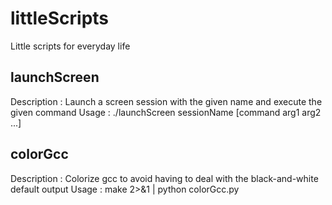 littleScripts
=============

Little scripts for everyday life

launchScreen
------------

Description : Launch a screen session with the given name and execute the given command
Usage : ./launchScreen sessionName [command arg1 arg2 ...] 

colorGcc
--------

Description : Colorize gcc to avoid having to deal with the black-and-white default output
Usage : make 2>&1 | python colorGcc.py


